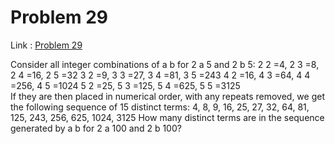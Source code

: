 Problem 29
=======

Link : [Problem 29](http://projecteuler.net/problem=29 "Problem 29")
 

 Consider all integer combinations of  a   b   for 2    a    5 and 2    b    5: 
 2 2 =4, 2 3 =8, 2 4 =16, 2 5 =32 
3 2 =9, 3 3 =27, 3 4 =81, 3 5 =243 
4 2 =16, 4 3 =64, 4 4 =256, 4 5 =1024 
5 2 =25, 5 3 =125, 5 4 =625, 5 5 =3125  
 If they are then placed in numerical order, with any repeats removed, we get the following sequence of 15 distinct terms: 
 4, 8, 9, 16, 25, 27, 32, 64, 81, 125, 243, 256, 625, 1024, 3125 
 How many distinct terms are in the sequence generated by  a   b   for 2    a    100 and 2    b    100? 

  
